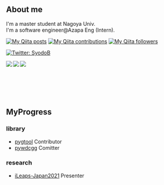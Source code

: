 ## About me
I'm a master student at Nagoya Univ.<br>
I'm a software engineer@Azapa Eng (Intern).

[![My Qiita posts](https://qiita-badge.apiapi.app/s/ryuji-oda/posts.svg)](https://qiita.com/A-nkt) [![My Qiita contributions](https://qiita-badge.apiapi.app/s/ryuji-oda/contributions.svg)](https://qiita.com/A-nkt) [![My Qiita followers](https://qiita-badge.apiapi.app/s/ryuji-oda/followers.svg)](https://qiita.com/A-nkt)

<p>
  <a href="https://twitter.com/SyodoB" target="_blank">
    <img alt="Twitter: SyodoB" src="https://img.shields.io/twitter/follow/SyodoB.svg?style=social" />
  </a>
</p>

<a href="https://github.com/anuraghazra/github-readme-stats">
  <img align="left" src="https://github-readme-stats.vercel.app/api?username=RyujiOdaJP&show_icons=true&theme=cobalt" />
</a>
<a href="https://github.com/anuraghazra/github-readme-stats">
  <img align="left" src="https://github-readme-stats.vercel.app/api/top-langs/?username=RyujiOdaJP&theme=cobalt" />
</a>

<a href="https://github.com/RyujiOdaJP" target="_blank">
  <img src="https://grass-graph.moshimo.works/images/RyujiOdaJP.png?rotate=0">
</a>

<br><br><br><br>

## MyProgress
### library
- [pygtool](https://github.com/earth06/pygtool3) Contributor
- [pywdcgg](https://github.com/A-nkt/pywdcgg) Comitter
### research
- [iLeaps-Japan2021](http://ileaps-japan.org/activities.html) Presenter
